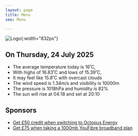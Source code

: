 ```yaml
---
layout: page
title: Menu
seo: Menu

---
```


![Logo](/images/logo.jpg){:width="832px"}

<!-- weather_marker starts -->
## On Thursday, 24 July 2025

- The average temperature today is 16˚C,
- With highs of 16.83˚C and lows of 15.39˚C,
- It may feel like 15.8˚C with overcast clouds
- The wind speed is 1.34m/s and visibility is 10000m
- The pressure is 1018hPa and humidity is 82%
- The sun will rise at 04:18 and set at 20:10

<!-- weather_marker ends -->

## Sponsors

- [Get £50 credit when switching to Octopus Energy](https://bit.ly/3oD1nnS)
- [Get £75 when taking a 1000mb YouFibre broadband plan](https://aklam.io/91zWhU?)
